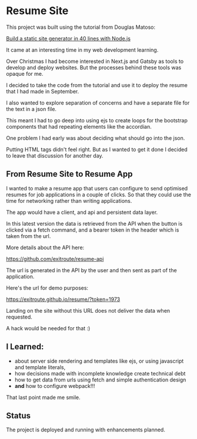 # Resume Site

This project was built using the tutorial from Douglas Matoso:

[Build a static site generator in 40 lines with Node.js](https://www.webdevdrops.com/build-static-site-generator-nodejs-8969ebe34b22/)

It came at an interesting time in my web development learning.

Over Christmas I had become interested in Next.js and Gatsby as tools 
to develop and deploy websites. But the processes behind these tools 
was opaque for me. 

I decided to take the code from the tutorial and use it to deploy 
the resume that I had made in September.

I also wanted to explore separation of concerns and have a separate 
file for the text in a json file.  

This meant I had to go deep into using ejs to create loops for the 
bootstrap components that had repeating elements like the accordian.

One problem I had early was about deciding what should go into the json.

Putting HTML tags didn't feel right. But as I wanted to get it done I 
decided to leave that discussion for another day.

## From Resume Site to Resume App

I wanted to make a resume app that users can configure to send optimised 
resumes for job applications in a couple of clicks. So that they could 
use the time for networking rather than writing applications.

The app would have a client, and api and persistent data layer.

In this latest version the data is retrieved from the API when the button 
is clicked via a fetch command, and a bearer token in the header 
which is taken from the url.

More details about the API here:

https://github.com/exitroute/resume-api

The url is generated in the API by the user and then sent as part of the 
application.

Here's the url for demo purposes: 

https://exitroute.github.io/resume/?token=1973 

Landing on the site without this URL does not deliver the data when requested.

A hack would be needed for that :)

## I Learned:

- about server side rendering and templates like ejs, or using javascript and
template literals,
- how decisions made with incomplete knowledge create technical debt
- how to get data from urls using fetch and simple authentication design
- **and** how to configure webpack!!! 

That last point made me smile.

## Status

The project is deployed and running with enhancements planned.  





